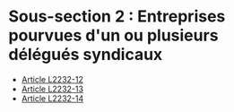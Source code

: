 # Sous-section 2 : Entreprises pourvues d'un ou plusieurs délégués syndicaux

* [Article L2232-12](./LEGIARTI000019353735.md)
* [Article L2232-13](./LEGIARTI000019353741.md)
* [Article L2232-14](./LEGIARTI000019353738.md)
